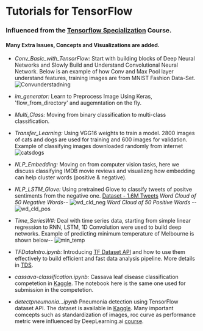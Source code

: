 # Tutorials for TensorFlow
### Influenced from the [Tensorflow Specialization](https://www.coursera.org/specializations/tensorflow-in-practice) Course. 
#### Many Extra Issues, Concepts and Visualizations are added.    
* _Conv_Basic_with_TensorFlow:_ Start with building blocks of Deep Neural Networks and Slowly Build and Understand Convolutional Neural Network. 
Below is an example of how Conv and Max Pool layer understand features, training images are from MNIST Fashion Data-Set.  
![Convunderstadning](https://github.com/suvoooo/Learn-TensorFlow/blob/master/Conv_Basic_with_TensorFlow/Understanding_conv2.png)
* _im_generator:_ Learn to Preprocess Image Using Keras, 'flow_from_directory' and augemntation on the fly. 
* _Multi_Class:_ Moving from binary classification to multi-class classification. 
* _Transfer_Learning:_ Using VGG16 weights to train a model. 2800 images of cats and dogs are used for training and 600 images for validation. Example of classifying images downloaded randomly from internet
![catsdogs](https://github.com/suvoooo/Learn-TensorFlow/blob/master/Transfer_Learning/Prediction_with_Vgg_CatsDogs.png)

* _NLP_Embedding:_ Moving on from computer vision tasks, here we discuss classifying IMDB movie reviews and visualizng how embedding can help cluster words (positive & negative). 
* _NLP_LSTM_Glove:_ Using pretrained Glove to classify tweets of positve sentiments from the negative one. [Dataset - 1.6M Tweets](https://www.kaggle.com/kazanova/sentiment140)
_Word Cloud of 50 Negative Words_--
![wd_cld_neg](https://github.com/suvoooo/Learn-TensorFlow/blob/master/NLP_LSTM_Glove/Wd_cld_neg_sent.png)
_Word Cloud of 50 Positive Words_ --
![wd_cld_pos](https://github.com/suvoooo/Learn-TensorFlow/blob/master/NLP_LSTM_Glove/Wd_cld_pos_sent.png)

* _Time_SeriesW#:_ Deal with time series data, starting from simple linear regression to RNN, LSTM, 1D Convolution were used to build deep networks. Example of predicting minimum temperature of Melbourne is shown below-- 
![min_temp](https://github.com/suvoooo/Learn-TensorFlow/blob/master/Time_SeriesW4/Min_Temp_Melbourne.png)

* _TFDataIntro.ipynb:_ Introducing [TF Dataset API](https://www.tensorflow.org/api_docs/python/tf/data/Dataset) and how to use them effectively to build efficient and fast data analysis pipeline. More details in [TDS](https://towardsdatascience.com/time-to-choose-tensorflow-data-over-imagedatagenerator-215e594f2435). 

* _cassava-classification.ipynb:_ Cassava leaf disease classification competetion in [Kaggle](https://www.kaggle.com/c/cassava-leaf-disease-classification/overview). The notebook here is the same one used for submission in the competetion. 

* _detectpneumonia...ipynb_ Pneumonia detection using TensorFlow dataset API. The dataset is available in [Kaggle](https://www.kaggle.com/paultimothymooney/chest-xray-pneumonia). Many important comcepts such as standardization of images, roc curve as performance metric were influenced by DeepLearning.ai [course](https://www.deeplearning.ai/program/ai-for-medicine-specialization/). 
